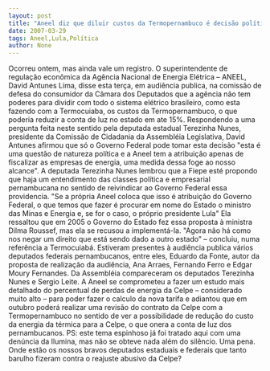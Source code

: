 ```yaml
---
layout: post
title: "Aneel diz que diluir custos da Termopernambuco é decisão política. Agora é com Lula!"
date: 2007-03-29
tags: Aneel,Lula,Política
author: None
---
```


Ocorreu ontem, mas ainda vale um registro. O superintendente de regulação econômica da Agência Nacional de Energia Elétrica – ANEEL, David Antunes Lima, disse esta terça, em audiência publica, na comissão de defesa do consumidor da Câmara dos Deputados que a agência não tem poderes para dividir com todo o sistema elétrico brasileiro, como esta fazendo com a Termocuiaba, os custos da Termopernambuco, o que poderia reduzir a conta de luz no estado em ate 15%.
Respondendo a uma pergunta feita neste sentido pela deputada estadual Terezinha Nunes, presidente da Comissão de Cidadania da Assembléia Legislativa, David Antunes afirmou que só o Governo Federal pode tomar esta decisão \"esta é uma questão de natureza política e a Aneel tem a atribuição apenas de fiscalizar as empresas de energia, uma medida dessa foge ao nosso alcance\".
A deputada Terezinha Nunes lembrou que a Fiepe esté propondo que haja um entendimento das classes política e empresarial pernambucana no sentido de reivindicar ao Governo Federal essa providencia. \"Se a própria Aneel coloca que isso é atribuição do Governo Federal, o que temos que fazer é procurar em nome do Estado o ministro das Minas e Energia e, se for o caso, o próprio presidente Lula\"
Ela ressaltou que em 2005 o Governo do Estado fez essa proposta à ministra Dilma Roussef, mas ela se recusou a implementá-la. \"Agora não há como nos negar um direito que está sendo dado a outro estado\" – concluiu, numa referência a Termocuiabá.
Estiveram presentes à audiência publica vários deputados federais pernambucanos, entre eles, Eduardo da Fonte, autor da proposta de realização da audiência, Ana Arraes, Fernando Ferro e Edgar Moury Fernandes. Da Assembléia compareceram os deputados Terezinha Nunes e Sergio Leite.
A Aneel se comprometeu a fazer um estudo mais detalhado do percentual de perdas de energia da Celpe – considerado muito alto – para poder fazer o calculo da nova tarifa e adiantou que em outubro poderá realizar uma revisão do contrato da Celpe com a Termopernambuco no sentido de ver a possibilidade de redução do custo da energia da térmica para a Celpe, o que onera a conta de luz dos pernambucanos.
PS: este tema espinhoso já foi tratado aqui com uma denúncia da Ilumina, mas não se obteve nada além do silêncio. Uma pena. Onde estão os nossos bravos deputados estaduais e federais que tanto barulho fizeram contra o reajuste abusivo da Celpe? 